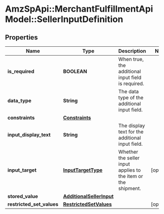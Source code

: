 # AmzSpApi::MerchantFulfillmentApiModel::SellerInputDefinition

## Properties
Name | Type | Description | Notes
------------ | ------------- | ------------- | -------------
**is_required** | **BOOLEAN** | When true, the additional input field is required. | 
**data_type** | **String** | The data type of the additional input field. | 
**constraints** | [**Constraints**](Constraints.md) |  | 
**input_display_text** | **String** | The display text for the additional input field. | 
**input_target** | [**InputTargetType**](InputTargetType.md) | Whether the seller input applies to the item or the shipment. | [optional] 
**stored_value** | [**AdditionalSellerInput**](AdditionalSellerInput.md) |  | 
**restricted_set_values** | [**RestrictedSetValues**](RestrictedSetValues.md) |  | [optional] 


